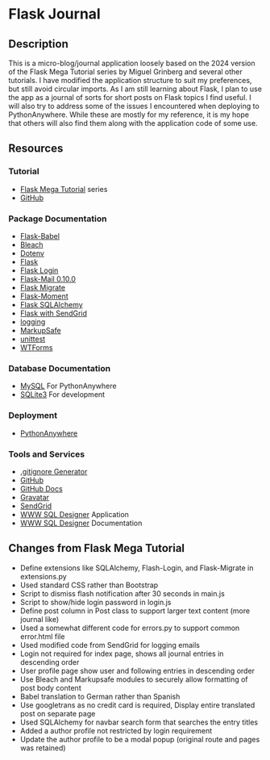 # Flask Journal

## Description

This is a micro-blog/journal application loosely based on the 2024 version of the Flask Mega Tutorial series by Miguel Grinberg and several other tutorials. I have modified the application structure to suit my preferences, but still avoid circular imports. As I am still learning about Flask, I plan to use the app as a journal of sorts for short posts on Flask topics I find useful. I will also try to address some of the issues I encountered when deploying to PythonAnywhere. While these are mostly for my reference, it is my hope that others will also find them along with the application code of some use.

## Resources

### Tutorial

- [Flask Mega Tutorial](https://blog.miguelgrinberg.com/post/the-flask-mega-tutorial-part-i-hello-world) series
- [GitHub](https://github.com/miguelgrinberg/microblog)

### Package Documentation

- [Flask-Babel](https://python-babel.github.io/flask-babel/)
- [Bleach](https://bleach.readthedocs.io/en/latest/)
- [Dotenv](https://pypi.org/project/python-dotenv/) 
- [Flask](https://flask.palletsprojects.com/en/3.0.x/) 
- [Flask Login](https://flask-login.readthedocs.io/en/latest/)
- [Flask-Mail 0.10.0](https://flask-mail.readthedocs.io/en/latest/)
- [Flask Migrate](https://flask-migrate.readthedocs.io/en/latest/)
- [Flask-Moment](https://flask-moment.readthedocs.io/en/latest/)
- [Flask SQLAlchemy](https://flask-sqlalchemy.readthedocs.io/en/stable/)
- [Flask with SendGrid](https://sendgrid.com/en-us/blog/sending-emails-from-python-flask-applications-with-twilio-sendgrid)
- [logging](https://docs.python.org/3/library/logging.html)
- [MarkupSafe](https://markupsafe.palletsprojects.com/en/stable/)
- [unittest](https://docs.python.org/3/library/unittest.html)
- [WTForms](https://wtforms.readthedocs.io/en/3.2.x/) 

### Database Documentation

- [MySQL](https://dev.mysql.com/doc/) For PythonAnywhere
- [SQLite3](https://www.sqlite.org/docs.html) For development

### Deployment

- [PythonAnywhere](https://help.pythonanywhere.com/pages/)

### Tools and Services

- [.gitignore Generator](https://toptal.com/developers/gitignore)
- [GitHub](https://github.com/)
- [GitHub Docs](https://docs.github.com/en)
- [Gravatar](https://docs.gravatar.com/)
- [SendGrid](https://sendgrid.com/en-us)
- [WWW SQL Designer](https://sql.toad.cz/?) Application
- [WWW SQL Designer](https://github.com/ondras/wwwsqldesigner/wiki/Manual) Documentation


## Changes from Flask Mega Tutorial

- Define extensions like SQLAlchemy, Flash-Login, and Flask-Migrate in extensions.py
- Used standard CSS rather than Bootstrap
- Script to dismiss flash notification after 30 seconds in main.js
- Script to show/hide login password in login.js
- Define post column in Post class to support larger text content (more journal like)
- Used a somewhat different code for errors.py to support common error.html file
- Used modified code from SendGrid for logging emails
- Login not required for index page, shows all journal entries in descending order
- User profile page show user and following entries in descending order
- Use Bleach and Markupsafe modules to securely allow formatting of post body content
- Babel translation to German rather than Spanish
- Use googletrans as no credit card is required, Display entire translated post on separate page
- Used SQLAlchemy for navbar search form that searches the entry titles
- Added a author profile not restricted by login requirement
- Update the author profile to be a modal popup (original route and pages was retained)
